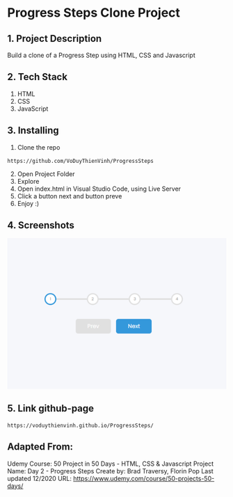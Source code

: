 # Progress Steps Clone Project

## 1. Project Description

Build a clone of a Progress Step using HTML, CSS and Javascript

## 2. Tech Stack
1. HTML
2. CSS
3. JavaScript

## 3. Installing
1. Clone the repo
```
https://github.com/VoDuyThienVinh/ProgressSteps
```
2. Open Project Folder
3. Explore
4. Open index.html in Visual Studio Code, using Live Server
5. Click a button next and button preve
6. Enjoy :)

## 4. Screenshots
![Image description](images/picture1.png)

## 5. Link github-page
```
https://voduythienvinh.github.io/ProgressSteps/
```

## Adapted From:
Udemy Course: 50 Project in 50 Days - HTML, CSS & Javascript
Project Name: Day 2 - Progress Steps
Create by: Brad Traversy, Florin Pop
Last updated 12/2020
URL: https://www.udemy.com/course/50-projects-50-days/
